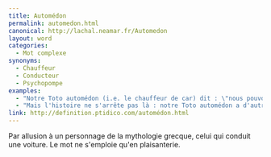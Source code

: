 ```yaml
---
title: Automédon
permalink: automedon.html
canonical: http://lachal.neamar.fr/Automedon
layout: word
categories:
  - Mot complexe
synonyms:
  - Chauffeur
  - Conducteur
  - Psychopompe
examples:
  - "Notre Toto automédon (i.e. le chauffeur de car) dit : \"nous pouvons loger tout le monde !\" (cf. histoires)."
  - "Mais l'histoire ne s'arrête pas là : notre Toto automédon a d'autres potes automédons et ils rappliquent tous avec une infinité de cars contenant une infinité de Totos ! (cf. histoires)"
link: http://definition.ptidico.com/automédon.html
---
```


Par allusion à un personnage de la mythologie grecque, celui qui conduit une voiture. Le mot ne s'emploie qu'en plaisanterie.


